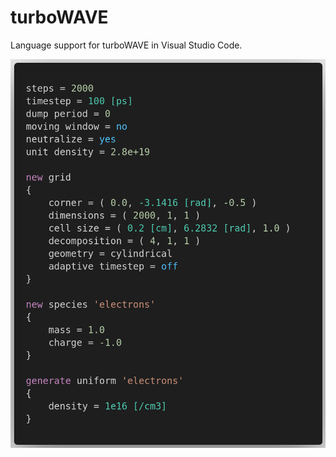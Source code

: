# turboWAVE

Language support for turboWAVE in Visual Studio Code.

<img src="demo.png" alt="session capture"/>
